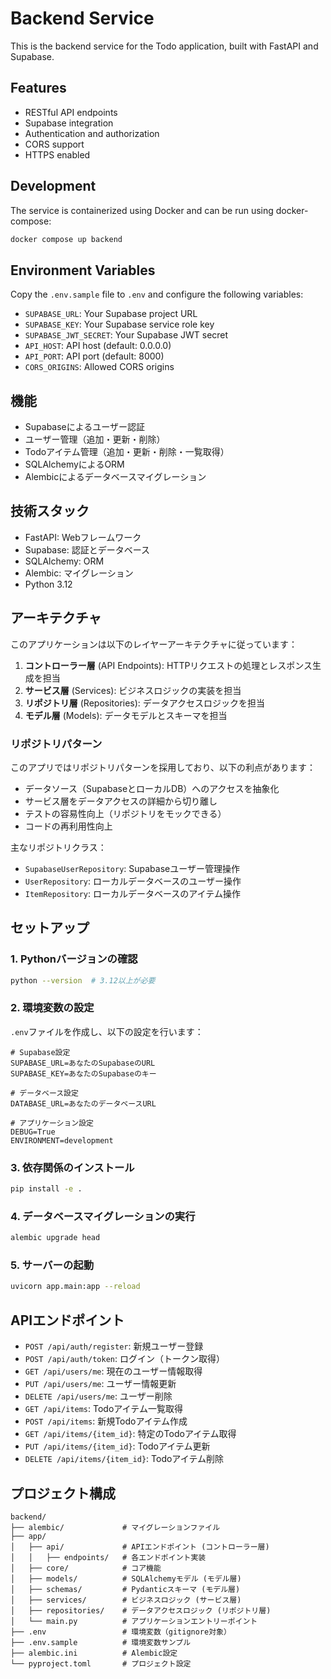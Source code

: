 # Backend Service

This is the backend service for the Todo application, built with FastAPI and Supabase.

## Features

- RESTful API endpoints
- Supabase integration
- Authentication and authorization
- CORS support
- HTTPS enabled

## Development

The service is containerized using Docker and can be run using docker-compose:

```bash
docker compose up backend
```

## Environment Variables

Copy the `.env.sample` file to `.env` and configure the following variables:

- `SUPABASE_URL`: Your Supabase project URL
- `SUPABASE_KEY`: Your Supabase service role key
- `SUPABASE_JWT_SECRET`: Your Supabase JWT secret
- `API_HOST`: API host (default: 0.0.0.0)
- `API_PORT`: API port (default: 8000)
- `CORS_ORIGINS`: Allowed CORS origins

## 機能

- Supabaseによるユーザー認証
- ユーザー管理（追加・更新・削除）
- Todoアイテム管理（追加・更新・削除・一覧取得）
- SQLAlchemyによるORM
- Alembicによるデータベースマイグレーション

## 技術スタック

- FastAPI: Webフレームワーク
- Supabase: 認証とデータベース
- SQLAlchemy: ORM
- Alembic: マイグレーション
- Python 3.12

## アーキテクチャ

このアプリケーションは以下のレイヤーアーキテクチャに従っています：

1. **コントローラー層** (API Endpoints): HTTPリクエストの処理とレスポンス生成を担当
2. **サービス層** (Services): ビジネスロジックの実装を担当
3. **リポジトリ層** (Repositories): データアクセスロジックを担当
4. **モデル層** (Models): データモデルとスキーマを担当

### リポジトリパターン

このアプリではリポジトリパターンを採用しており、以下の利点があります：

- データソース（SupabaseとローカルDB）へのアクセスを抽象化
- サービス層をデータアクセスの詳細から切り離し
- テストの容易性向上（リポジトリをモックできる）
- コードの再利用性向上

主なリポジトリクラス：

- `SupabaseUserRepository`: Supabaseユーザー管理操作
- `UserRepository`: ローカルデータベースのユーザー操作
- `ItemRepository`: ローカルデータベースのアイテム操作

## セットアップ

### 1. Pythonバージョンの確認

```bash
python --version  # 3.12以上が必要
```

### 2. 環境変数の設定

`.env`ファイルを作成し、以下の設定を行います：

```
# Supabase設定
SUPABASE_URL=あなたのSupabaseのURL
SUPABASE_KEY=あなたのSupabaseのキー

# データベース設定
DATABASE_URL=あなたのデータベースURL

# アプリケーション設定
DEBUG=True
ENVIRONMENT=development
```

### 3. 依存関係のインストール

```bash
pip install -e .
```

### 4. データベースマイグレーションの実行

```bash
alembic upgrade head
```

### 5. サーバーの起動

```bash
uvicorn app.main:app --reload
```

## APIエンドポイント

- `POST /api/auth/register`: 新規ユーザー登録
- `POST /api/auth/token`: ログイン（トークン取得）
- `GET /api/users/me`: 現在のユーザー情報取得
- `PUT /api/users/me`: ユーザー情報更新
- `DELETE /api/users/me`: ユーザー削除
- `GET /api/items`: Todoアイテム一覧取得
- `POST /api/items`: 新規Todoアイテム作成
- `GET /api/items/{item_id}`: 特定のTodoアイテム取得
- `PUT /api/items/{item_id}`: Todoアイテム更新
- `DELETE /api/items/{item_id}`: Todoアイテム削除

## プロジェクト構成

```
backend/
├── alembic/             # マイグレーションファイル
├── app/
│   ├── api/             # APIエンドポイント (コントローラー層)
│   │   ├── endpoints/   # 各エンドポイント実装
│   ├── core/            # コア機能
│   ├── models/          # SQLAlchemyモデル (モデル層)
│   ├── schemas/         # Pydanticスキーマ (モデル層)
│   ├── services/        # ビジネスロジック (サービス層)
│   ├── repositories/    # データアクセスロジック (リポジトリ層)
│   └── main.py          # アプリケーションエントリーポイント
├── .env                 # 環境変数（gitignore対象）
├── .env.sample          # 環境変数サンプル
├── alembic.ini          # Alembic設定
└── pyproject.toml       # プロジェクト設定
``` 